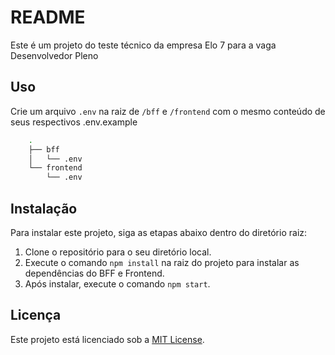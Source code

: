 # README

Este é um projeto do teste técnico da empresa Elo 7 para a vaga Desenvolvedor Pleno

## Uso

Crie um arquivo `.env` na raiz de `/bff` e `/frontend` com o mesmo conteúdo de seus respectivos .env.example

```bash
    .
    ├── bff                   
    │   └── .env  
    └── frontend
        └── .env  
```

## Instalação

Para instalar este projeto, siga as etapas abaixo dentro do diretório raiz:

1. Clone o repositório para o seu diretório local.
2. Execute o comando `npm install` na raiz do projeto para instalar as dependências do BFF e Frontend.
3. Após instalar, execute o comando `npm start`.




## Licença

Este projeto está licenciado sob a [MIT License](LICENSE).
